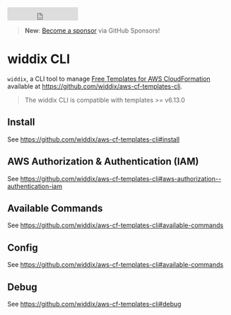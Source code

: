 <iframe src="https://ghbtns.com/github-btn.html?user=widdix&repo=aws-cf-templates&type=star&count=true&size=large" frameborder="0" scrolling="0" width="160px" height="30px"></iframe>

> **New**: [Become a sponsor](https://github.com/sponsors/widdix) via GitHub Sponsors!

# widdix CLI

`widdix`, a CLI tool to manage [Free Templates for AWS CloudFormation](https://github.com/widdix/aws-cf-templates) available at https://github.com/widdix/aws-cf-templates-cli.

> The widdix CLI is compatible with templates >= v6.13.0

## Install

See https://github.com/widdix/aws-cf-templates-cli#install

## AWS Authorization & Authentication (IAM)

See https://github.com/widdix/aws-cf-templates-cli#aws-authorization--authentication-iam

## Available Commands

See https://github.com/widdix/aws-cf-templates-cli#available-commands

## Config

See https://github.com/widdix/aws-cf-templates-cli#available-commands

## Debug

See https://github.com/widdix/aws-cf-templates-cli#debug